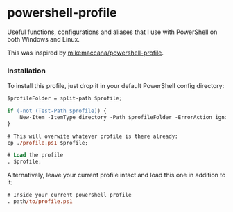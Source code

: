 # powershell-profile
Useful functions, configurations and aliases that I use with PowerShell on both Windows and Linux.

This was inspired by [mikemaccana/powershell-profile](https://github.com/mikemaccana/powershell-profile).

### Installation

To install this profile, just drop it in your default PowerShell config directory:

```ps
$profileFolder = split-path $profile;

if (-not (Test-Path $profile)) {
    New-Item -ItemType directory -Path $profileFolder -ErrorAction ignore;
}

# This will overwite whatever profile is there already:
cp ./profile.ps1 $profile;

# Load the profile
. $profile;
```

Alternatively, leave your current profile intact and load this one in addition to it:


```ps
# Inside your current powershell profile
. path/to/profile.ps1
```
